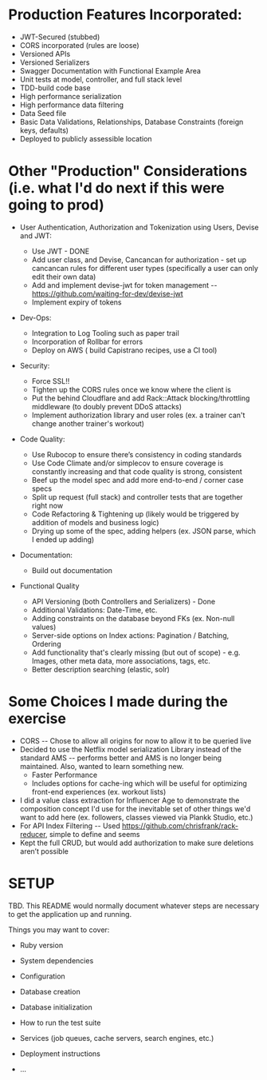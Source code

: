 # Production Features Incorporated:

* JWT-Secured (stubbed)
* CORS incorporated (rules are loose)
* Versioned APIs
* Versioned Serializers
* Swagger Documentation with Functional Example Area
* Unit tests at model, controller, and full stack level
* TDD-build code base
* High performance serialization
* High performance data filtering
* Data Seed file
* Basic Data Validations, Relationships, Database Constraints (foreign keys, defaults)
* Deployed to publicly assessible location

# Other "Production" Considerations (i.e. what I'd do next if this were going to prod)

* User Authentication, Authorization and Tokenization using Users, Devise and JWT:
  * Use JWT - DONE
  * Add user class, and Devise, Cancancan for authorization - set up cancancan rules for different user types (specifically a user can only edit their own data)
  * Add and implement devise-jwt for token management -- https://github.com/waiting-for-dev/devise-jwt
  * Implement expiry of tokens

* Dev-Ops:
  * Integration to Log Tooling such as paper trail
  * Incorporation of Rollbar for errors
  * Deploy on AWS ( build Capistrano recipes, use a CI tool)

* Security:
  * Force SSL!!
  * Tighten up the CORS rules once we know where the client is
  * Put the behind Cloudflare and add Rack::Attack blocking/throttling middleware (to doubly prevent DDoS attacks)
  * Implement authorization library and user roles (ex. a trainer can't change another trainer's workout)

* Code Quality:
  * Use Rubocop to ensure there’s consistency in coding standards
  * Use Code Climate and/or simplecov to ensure coverage is constantly increasing and that code quality is strong, consistent
  * Beef up the model spec and add more end-to-end / corner case specs
  * Split up request (full stack) and controller tests that are together right now
  * Code Refactoring & Tightening up (likely would be triggered by addition of models and business logic)
  * Drying up some of the spec, adding helpers (ex. JSON parse, which I ended up adding)

* Documentation:
  * Build out documentation

* Functional Quality
  * API Versioning (both Controllers and Serializers) - Done
  * Additional Validations: Date-Time, etc.
  * Adding constraints on the database beyond FKs (ex. Non-null values)
  * Server-side options on Index actions: Pagination / Batching, Ordering
  * Add functionality that's clearly missing (but out of scope) - e.g. Images, other meta data, more associations, tags, etc.
  * Better description searching (elastic, solr)

# Some Choices I made during the exercise

* CORS -- Chose to allow all origins for now to allow it to be queried live
* Decided to use the Netflix model serialization Library instead of the standard AMS -- performs better and AMS is no longer being maintained. Also, wanted to learn something new.
  * Faster Performance
  * Includes options for cache-ing which will be useful for optimizing front-end experiences (ex. workout lists)
* I did a value class extraction for Influencer Age to demonstrate the composition concept I'd use for the inevitable set of other things we'd want to add here (ex. followers, classes viewed via Plankk Studio, etc.)
* For API Index Filtering -- Used https://github.com/chrisfrank/rack-reducer, simple to define and seems 
* Kept the full CRUD, but would add authorization to make sure deletions aren’t possible




# SETUP

TBD. This README would normally document whatever steps are necessary to get the
application up and running.

Things you may want to cover:

* Ruby version

* System dependencies

* Configuration

* Database creation

* Database initialization

* How to run the test suite

* Services (job queues, cache servers, search engines, etc.)

* Deployment instructions

* ...
